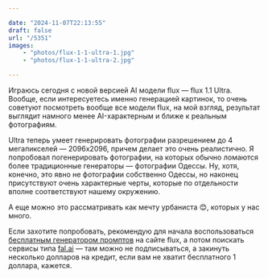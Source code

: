 ```yaml
---

date: "2024-11-07T22:13:55"
draft: false
url: "/5351"
images: 
    - "photos/flux-1-1-ultra-1.jpg"
    - "photos/flux-1-1-ultra-2.jpg"

---
```


Играюсь сегодня с новой версией AI модели flux — flux 1.1 Ultra. Вообще, если интересуетесь именно генерацией картинок, то очень советуют посмотреть вообще все модели flux, на мой взгляд, результат выглядит намного менее AI-характерным и ближе к реальным фотографиям.

Ultra теперь умеет генерировать фотографии разрешением до 4 мегапикселей — 2096х2096, причем делает это очень реалистично. Я попробовал погенерировать фотографии, на которых обычно ломаются более традиционные генераторы — фотографии Одессы. Ну, хотя, конечно, это явно не фотографии собственно Одессы, но наконец присутствуют очень характерные черты, которые по отдельности вполне соответствуют нашему окружению.

А еще можно это рассматривать как мечту урбаниста 😊, которых у нас много.

Если захотите попробовать, рекомендую для начала воспользоваться [бесплатным генератором промптов](https://flux1.ai/prompt-generator) на сайте flux, а потом поискать сервисы типа [fal.ai](https://fal.ai/) — там можно не подписываться, а закинуть несколько долларов на кредит, если вам не хватит бесплатного 1 доллара, кажется.